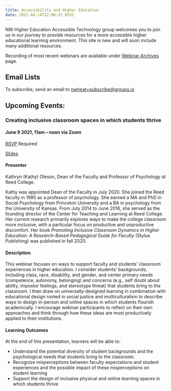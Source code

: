 ```yaml
---
title: Accessibility and Higher Education
date: 2021-04-14T22:00:37.033Z
---
```

NW Higher Education Accessible Technology group welcomes you to join us in our journey to provide resources for a more accessible higher educational learning environment. This site is new and will soon include many additional resources.

Recording of most recent webinars are available under [Webinar Archives](/webinar/) page. 

## Email Lists

To subscribe, send an email to nwheat+subscribe@groups.io

## Upcoming Events:

### Creating inclusive classroom spaces in which students thrive
#### June 9 2021, 11am – noon via Zoom
[RSVP](https://whitman.zoom.us/meeting/register/tJIpcO2pqTMsE9EHYNutonJL8F1d0cYFDhAE) Required

[Slides](/images/olesoncreatinginclusiveclassroomspacesnwheat-06092021.pdf)

#### Presenter
Kathryn (Kathy) Oleson, Dean of the Faculty and Professor of Psychology at Reed College.

Kathy was appointed Dean of the Faculty in July 2020. She joined the Reed faculty in 1995 as a professor of psychology. She earned a MA and PhD in Social Psychology from Princeton University and a BA in psychology from the University of Kansas. From July 2014 to June 2016, she served as the founding director of the Center for Teaching and Learning at Reed College. Her current research primarily explores ways to make the college classroom more inclusive, with a particular focus on productive and unproductive discomfort. Her book _Promoting Inclusive Classroom Dynamics in Higher Education: A Research-Based Pedagogical Guide for Faculty_ (Stylus Publishing) was published in fall 2020.




#### Description

This webinar focuses on ways to support faculty and students’ classroom experiences in higher education. I consider students’ backgrounds, including class, race, disability, and gender, and center primary needs (competence, autonomy, belonging) and concerns (e.g., self doubt about ability, impostor feelings, and stereotype threat) that students bring to the classroom. I then draw on universally-designed learning in combination with educational design rooted in social justice and multiculturalism to describe ways to design in-person and online spaces in which students flourish academically. I encourage webinar participants to reflect on their own approaches and think through how these ideas are most productively applied to their institutions.


#### Learning Outcomes

At the end of this presentation, learners will be able to:
* Understand the potential diversity of student backgrounds and the psychological needs that students bring to the classroom.
* Recognize misperceptions between faculty expectations and student experiences and the possible impact of these misperceptions on student learning
* Support the design of inclusive physical and online learning spaces in which students thrive


